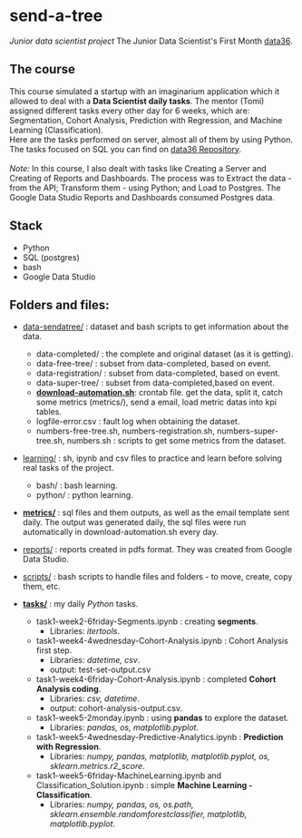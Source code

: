 # send-a-tree

*Junior data scientist project*
The Junior Data Scientist's First Month [data36](courses.data36.com/).

## The course
This course simulated a startup with an imaginarium application which it allowed to deal with a **Data Scientist daily tasks**. The mentor (Tomi) assigned different tasks every other day for 6 weeks, which are: Segmentation, Cohort Analysis, Prediction with Regression, and Machine Learning (Classification). <br>
Here are the tasks performed on server, almost all of them by using Python. The tasks focused on SQL you can find on [data36 Repository](https://github.com/gabrielatrindade/data36). <br>
<br>
*Note:* In this course, I also dealt with tasks like Creating a Server and Creating of Reports and Dashboards. The process was to Extract the data - from the API; Transform them - using Python; and Load to Postgres. The Google Data Studio Reports and Dashboards consumed Postgres data.

## Stack
- Python
- SQL (postgres)
- bash
- Google Data Studio

## Folders and files:
- [data-sendatree/](https://github.com/gabrielatrindade/send-a-tree/tree/master/data-sendatree) : dataset and bash scripts to get information about the data.
  - data-completed/ : the complete and original dataset (as it is getting).
  - data-free-tree/ : subset from data-completed, based on event.
  - data-registration/	: subset from data-completed, based on event.
  - data-super-tree/ : subset from data-completed,based on event.
  - [**download-automation.sh**](https://github.com/gabrielatrindade/send-a-tree/blob/master/data-sendatree/download-automation.sh): crontab file. get the data, split it, catch some metrics (metrics/), send a email, load metric datas into kpi tables.
  - logfile-error.csv	: fault log when obtaining the dataset.
  - numbers-free-tree.sh, numbers-registration.sh, numbers-super-tree.sh, numbers.sh : scripts to get some metrics from the dataset.
  
- [learning/](https://github.com/gabrielatrindade/send-a-tree/tree/master/learning) : sh, ipynb and csv files to practice and learn before solving real tasks of the project.
  - bash/ : bash learning.
  - python/ : python learning.

- [**metrics/**](https://github.com/gabrielatrindade/send-a-tree/tree/master/metrics) : sql files and them outputs, as well as the email template sent daily. The output was generated daily, the sql files were run automatically in download-automation.sh every day.

- [reports/](https://github.com/gabrielatrindade/send-a-tree/tree/master/reports) : reports created in pdfs format. They was created from Google Data Studio.

- [scripts/](https://github.com/gabrielatrindade/send-a-tree/tree/master/scripts) : bash scripts to handle files and folders - to move, create, copy them, etc.

- [**tasks/**](https://github.com/gabrielatrindade/send-a-tree/tree/master/tasks) : my daily *Python* tasks.
  - task1-week2-6friday-Segments.ipynb : creating **segments**.
    - Libraries: *itertools*.
  - task1-week4-4wednesday-Cohort-Analysis.ipynb : Cohort Analysis first step. 
    - Libraries: *datetime, csv*.
    - output: test-set-output.csv
  - task1-week4-6friday-Cohort-Analysis.ipynb : completed **Cohort Analysis coding**.
    - Libraries: *csv, datetime*.
    - output: cohort-analysis-output.csv.
  - task1-week5-2monday.ipynb	: using **pandas** to explore the dataset.
    - Libraries: *pandas, os, matplotlib.pyplot*.
  - task1-week5-4wednesday-Predictive-Analytics.ipynb	: **Prediction with Regression**.
    - Libraries: *numpy, pandas, matplotlib, matplotlib.pyplot, os, sklearn.metrics.r2_score*.
  - task1-week5-6friday-MachineLearning.ipynb and Classification_Solution.ipynb : simple **Machine Learning - Classification**.
    - Libraries: *numpy, pandas, os, os.path, sklearn.ensemble.randomforestclassifier, matplotlib, matplotlib.pyplot*.

